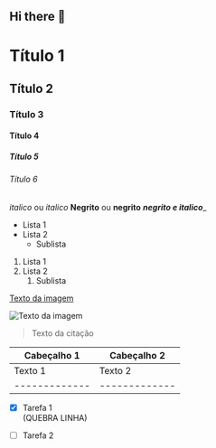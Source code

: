 ## Hi there 👋

# Título 1
## Título 2
### Título 3
#### Título 4
##### Título 5
###### Título 6

*italico* ou _italico_
**Negrito** ou __negrito__
___negrito e italico____

- Lista 1
- Lista 2
  - Sublista
  
1. Lista 1 
2. Lista 2
   1. Sublista

[Texto da imagem](https://img.freepik.com/vetores-gratis/icone-de-dispositivo-de-laptop-de-tela-em-branco-sobre-fundo-branco_1308-45999.jpg?t=st=1732479577~exp=1732483177~hmac=6ec9f66ce4b2df52b9efb7ef79f1a0b2294733315796aa1b57a742b3084464f6&w=900)

![Texto da imagem](https://img.freepik.com/vetores-gratis/icone-de-dispositivo-de-laptop-de-tela-em-branco-sobre-fundo-branco_1308-45999.jpg?t=st=1732479577~exp=1732483177~hmac=6ec9f66ce4b2df52b9efb7ef79f1a0b2294733315796aa1b57a742b3084464f6&w=900)

> Texto da citação

| Cabeçalho 1 | Cabeçalho 2 |
|-------------|-------------|
| Texto 1     | Texto 2     |
|-------------|-------------|

- [X] Tarefa 1 <br> (QUEBRA LINHA)
- [ ] Tarefa 2


<!--
**paulolgfrazao/paulolgfrazao** is a ✨ _special_ ✨ repository because its `README.md` (this file) appears on your GitHub profile.

Here are some ideas to get you started:

- 🔭 I’m currently working on ...
- 🌱 I’m currently learning ...
- 👯 I’m looking to collaborate on ...
- 🤔 I’m looking for help with ...
- 💬 Ask me about ...
- 📫 How to reach me: ...
- 😄 Pronouns: ...
- ⚡ Fun fact: ...
-->
